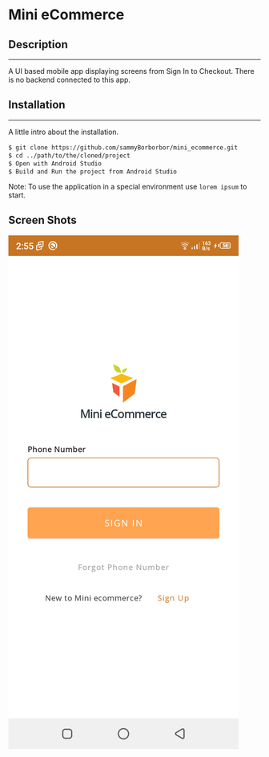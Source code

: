 # Mini eCommerce

## Description
***
A UI based mobile app displaying screens from Sign In to Checkout. There is no backend connected to this app.

## Installation
***
A little intro about the installation. 
```
$ git clone https://github.com/sammyBorborbor/mini_ecommerce.git
$ cd ../path/to/the/cloned/project
$ Open with Android Studio
$ Build and Run the project from Android Studio
```
Note: To use the application in a special environment use ```lorem ipsum``` to start.

## Screen Shots
![Image text](screen_shots/login.png)
